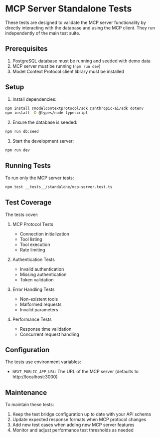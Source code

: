 # MCP Server Standalone Tests

These tests are designed to validate the MCP server functionality by directly interacting with the database and using the MCP client. They run independently of the main test suite.

## Prerequisites

1. PostgreSQL database must be running and seeded with demo data
2. MCP server must be running (`npm run dev`)
3. Model Context Protocol client library must be installed

## Setup

1. Install dependencies:

```bash
npm install @modelcontextprotocol/sdk @anthropic-ai/sdk dotenv
npm install -D @types/node typescript
```

2. Ensure the database is seeded:

```bash
npm run db:seed
```

3. Start the development server:

```bash
npm run dev
```

## Running Tests

To run only the MCP server tests:

```bash
npm test __tests__/standalone/mcp-server.test.ts
```

## Test Coverage

The tests cover:

1. MCP Protocol Tests

   - Connection initialization
   - Tool listing
   - Tool execution
   - Rate limiting

2. Authentication Tests

   - Invalid authentication
   - Missing authentication
   - Token validation

3. Error Handling Tests

   - Non-existent tools
   - Malformed requests
   - Invalid parameters

4. Performance Tests
   - Response time validation
   - Concurrent request handling

## Configuration

The tests use environment variables:

- `NEXT_PUBLIC_APP_URL`: The URL of the MCP server (defaults to http://localhost:3000)

## Maintenance

To maintain these tests:

1. Keep the test bridge configuration up to date with your API schema
2. Update expected response formats when MCP protocol changes
3. Add new test cases when adding new MCP server features
4. Monitor and adjust performance test thresholds as needed

